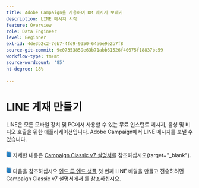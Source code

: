 ```yaml
---
title: Adobe Campaign을 사용하여 DM 메시지 보내기
description: LINE 메시지 시작
feature: Overview
role: Data Engineer
level: Beginner
exl-id: 4de3b2c2-7eb7-4fd9-9350-64a6e9e2b7f8
source-git-commit: 9e07353859e63b71abb61526f40675f18837bc59
workflow-type: tm+mt
source-wordcount: '85'
ht-degree: 18%

---
```


# LINE 게재 만들기

LINE은 모든 모바일 장치 및 PC에서 사용할 수 있는 무료 인스턴트 메시지, 음성 및 비디오 호출을 위한 애플리케이션입니다. Adobe Campaign에서 LINE 메시지를 보낼 수 있습니다.


![](../assets/do-not-localize/book.png) 자세한 내용은 [Campaign Classic v7 설명서](https://experienceleague.adobe.com/docs/campaign-classic/using/sending-messages/line-channel.html?lang=ko)를 참조하십시오{target=&quot;_blank&quot;}.

![](../assets/do-not-localize/book.png) 다음을 참조하십시오 [엔드 투 엔드 샘플](https://experienceleague.adobe.com/docs/campaign-classic/using/sending-messages/line-channel.html#example--create-and-send-a-personalized-line-message) 첫 번째 LINE 배달을 만들고 전송하려면 Campaign Classic v7 설명서에서 를 참조하십시오.
